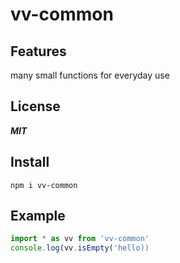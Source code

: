 # vv-common

## Features
many small functions for everyday use
## License
***MIT***
## Install
```
npm i vv-common
```
## Example
```javascript
import * as vv from 'vv-common'
console.log(vv.isEmpty('hello))
```